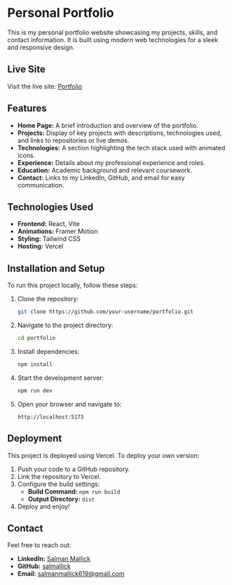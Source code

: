 # Personal Portfolio

This is my personal portfolio website showcasing my projects, skills, and contact information. It is built using modern web technologies for a sleek and responsive design.

## Live Site
Visit the live site: [Portfolio](https://salmanportfolio-salmans-projects-3789b5ea.vercel.app/)

## Features
- **Home Page:** A brief introduction and overview of the portfolio.
- **Projects:** Display of key projects with descriptions, technologies used, and links to repositories or live demos.
- **Technologies:** A section highlighting the tech stack used with animated icons.
- **Experience:** Details about my professional experience and roles.
- **Education:** Academic background and relevant coursework.
- **Contact:** Links to my LinkedIn, GitHub, and email for easy communication.

## Technologies Used
- **Frontend:** React, Vite
- **Animations:** Framer Motion
- **Styling:** Tailwind CSS
- **Hosting:** Vercel

## Installation and Setup
To run this project locally, follow these steps:

1. Clone the repository:
   ```bash
   git clone https://github.com/your-username/portfolio.git
   ```

2. Navigate to the project directory:
   ```bash
   cd portfolio
   ```

3. Install dependencies:
   ```bash
   npm install
   ```

4. Start the development server:
   ```bash
   npm run dev
   ```

5. Open your browser and navigate to:
   ```
   http://localhost:5173
   ```

## Deployment
This project is deployed using Vercel. To deploy your own version:
1. Push your code to a GitHub repository.
2. Link the repository to Vercel.
3. Configure the build settings:
   - **Build Command:** `npm run build`
   - **Output Directory:** `dist`
4. Deploy and enjoy!

## Contact
Feel free to reach out:
- **LinkedIn:** [Salman Mallick](https://www.linkedin.com/in/salmanmallick)
- **GitHub:** [salmallick](https://github.com/salmallick/)
- **Email:** [salmanmallick619@gmail.com](mailto:salmanmallick619@gmail.com)
